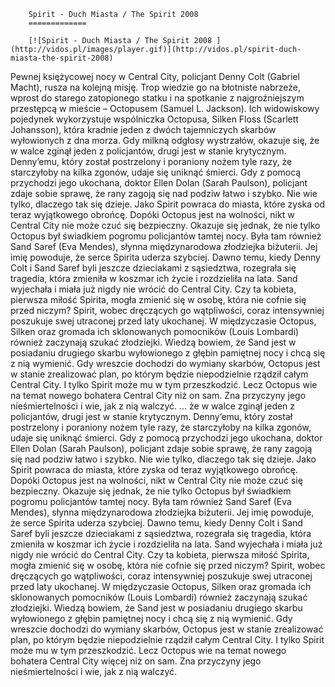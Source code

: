
        Spirit - Duch Miasta / The Spirit 2008 
        =============
        
        [![Spirit - Duch Miasta / The Spirit 2008 ](http://vidos.pl/images/player.gif)](http://vidos.pl/spirit-duch-miasta-the-spirit-2008)
        
        
 Pewnej księżycowej nocy w Central City, policjant Denny Colt (Gabriel Macht), rusza na kolejną misję. Trop wiedzie go na błotniste nabrzeże, wprost do starego zatopionego statku i na spotkanie z najgroźniejszym przestępcą w mieście – Octopusem (Samuel L. Jackson). Ich widowiskowy pojedynek wykorzystuje wspólniczka Octopusa, Silken Floss (Scarlett Johansson), która kradnie jeden z dwóch tajemniczych skarbów wyłowionych z dna morza. Gdy milkną odgłosy wystrzałów, okazuje się, że w walce zginął jeden z policjantów, drugi jest w stanie krytycznym. Denny’emu, który został postrzelony i poraniony nożem tyle razy, że starczyłoby na kilka zgonów, udaje się uniknąć śmierci. Gdy z pomocą przychodzi jego ukochana, doktor Ellen Dolan (Sarah Paulson), policjant zdaje sobie sprawę, że rany zagoją się nad podziw łatwo i szybko. Nie wie tylko, dlaczego tak się dzieje. Jako Spirit powraca do miasta, które zyska od teraz wyjątkowego obrońcę. Dopóki Octopus jest na wolności, nikt w Central City nie może czuć się bezpieczny. Okazuje się jednak, że nie tylko Octopus był świadkiem pogromu policjantów tamtej nocy. Była tam również Sand Saref (Eva Mendes), słynna międzynarodowa złodziejka biżuterii. Jej imię powoduje, że serce Spirita uderza szybciej. Dawno temu, kiedy Denny Colt i Sand Saref byli jeszcze dzieciakami z sąsiedztwa, rozegrała się tragedia, która zmieniła w koszmar ich życie i rozdzieliła na lata. Sand wyjechała i miała już nigdy nie wrócić do Central City. Czy ta kobieta, pierwsza miłość Spirita, mogła zmienić się w osobę, która nie cofnie się przed niczym? Spirit, wobec dręczących go wątpliwości, coraz intensywniej poszukuje swej utraconej przed laty ukochanej. W międzyczasie Octopus, Silken oraz gromada ich sklonowanych pomocników (Louis Lombardi) również zaczynają szukać złodziejki. Wiedzą bowiem, że Sand jest w posiadaniu drugiego skarbu wyłowionego z głębin pamiętnej nocy i chcą się z nią wymienić. Gdy wreszcie dochodzi do wymiany skarbów, Octopus jest w stanie zrealizować plan, po którym będzie niepodzielnie rządził całym Central City. I tylko Spirit może mu w tym przeszkodzić. Lecz Octopus wie na temat nowego bohatera Central City  niż on sam. Zna przyczyny jego nieśmiertelności i wie, jak z nią walczyć.   ... że w walce zginął jeden z policjantów, drugi jest w stanie krytycznym. Denny’emu, który został postrzelony i poraniony nożem tyle razy, że starczyłoby na kilka zgonów, udaje się uniknąć śmierci. Gdy z pomocą przychodzi jego ukochana, doktor Ellen Dolan (Sarah Paulson), policjant zdaje sobie sprawę, że rany zagoją się nad podziw łatwo i szybko. Nie wie tylko, dlaczego tak się dzieje. Jako Spirit powraca do miasta, które zyska od teraz wyjątkowego obrońcę. Dopóki Octopus jest na wolności, nikt w Central City nie może czuć się bezpieczny. Okazuje się jednak, że nie tylko Octopus był świadkiem pogromu policjantów tamtej nocy. Była tam również Sand Saref (Eva Mendes), słynna międzynarodowa złodziejka biżuterii. Jej imię powoduje, że serce Spirita uderza szybciej. Dawno temu, kiedy Denny Colt i Sand Saref byli jeszcze dzieciakami z sąsiedztwa, rozegrała się tragedia, która zmieniła w koszmar ich życie i rozdzieliła na lata. Sand wyjechała i miała już nigdy nie wrócić do Central City. Czy ta kobieta, pierwsza miłość Spirita, mogła zmienić się w osobę, która nie cofnie się przed niczym? Spirit, wobec dręczących go wątpliwości, coraz intensywniej poszukuje swej utraconej przed laty ukochanej. W międzyczasie Octopus, Silken oraz gromada ich sklonowanych pomocników (Louis Lombardi) również zaczynają szukać złodziejki. Wiedzą bowiem, że Sand jest w posiadaniu drugiego skarbu wyłowionego z głębin pamiętnej nocy i chcą się z nią wymienić. Gdy wreszcie dochodzi do wymiany skarbów, Octopus jest w stanie zrealizować plan, po którym będzie niepodzielnie rządził całym Central City. I tylko Spirit może mu w tym przeszkodzić. Lecz Octopus wie na temat nowego bohatera Central City więcej niż on sam. Zna przyczyny jego nieśmiertelności i wie, jak z nią walczyć.
    